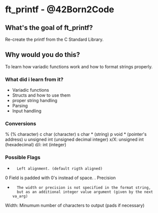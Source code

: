 # ft_printf - @42Born2Code

## What's the goal of ft_printf?

Re-create the printf from the C Standard Library.

## Why would you do this?

To learn how variadic functions work and how to format strings properly.

### What did i learn from it?

- Variadic functions
- Structs and how to use them
- proper string handling
- Parsing
- Input handling

### Conversions

%                   (% character)
c    char           (character)
s    char *         (string)
p    void *         (pointer's address)
u    unsigned int   (unsigned decimal integer)
x/X: unsigned int   (hexadecimal)
d/i: int            (integer)


### Possible Flags

-       Left alignment. (default rigth aligned)
0       Field is padded with 0's instead of space.
.       Precision
*       The width or precision is not specified in the format string, 
        but as an additional integer value argument (given by the next va_arg)
Width: Minumum number of characters to output (pads if necessary)
